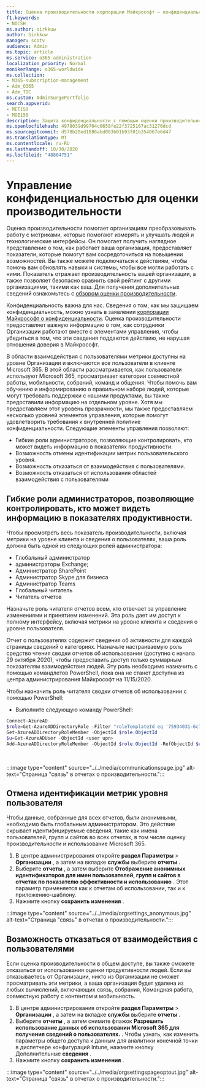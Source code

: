```yaml
---
title: Оценка производительности корпорации Майкрософт — конфиденциальность
f1.keywords:
- NOCSH
ms.author: sirkkuw
author: Sirkkuw
manager: scotv
audience: Admin
ms.topic: article
ms.service: o365-administration
localization_priority: Normal
monikerRange: o365-worldwide
ms.collection:
- M365-subscription-management
- Adm_O365
- Adm_TOC
ms.custom: AdminSurgePortfolio
search.appverid:
- MET150
- MOE150
description: Защита конфиденциальности с помощью оценки производительности.
ms.openlocfilehash: 4978039d99704c0658fe22f3725167ac31276dcd
ms.sourcegitcommit: d578b28ed1886abd083b01b93f01b354067e6d47
ms.translationtype: MT
ms.contentlocale: ru-RU
ms.lasthandoff: 10/30/2020
ms.locfileid: "48804751"
---
```

# <a name="privacy-controls-for-productivity-score"></a>Управление конфиденциальностью для оценки производительности

Оценка производительности помогает организациям преобразовывать работу с метриками, которые помогают измерять и улучшать людей и технологические интерфейсы. Он помогает получить наглядное представление о том, как работает ваша организация, предоставляет показатели, которые помогут вам сосредоточиться на повышении возможностей.  Вы также можете подключаться к действиям, чтобы помочь вам обновлять навыки и системы, чтобы все могли работать с ними. Показатель отражает производительность вашей организации, а также позволяет безопасно сравнить свой рейтинг с другими организациями, такими как ваш.  Для получения дополнительных сведений ознакомьтесь с [обзором оценки производительности](productivity-score.md).

Конфиденциальность важна для нас. Сведения о том, как мы защищаем конфиденциальность, можно узнать в заявлении [корпорации Майкрософт о конфиденциальности](https://privacy.microsoft.com/privacystatement). Оценка производительности предоставляет важную информацию о том, как сотрудники Организации работают вместе с элементами управления, чтобы убедиться в том, что эти сведения поддаются действию, не нарушая отношения доверия в Майкрософт.

В области взаимодействия с пользователями метрики доступны на уровне Организации и включаются все пользователи в клиенте Microsoft 365. В этой области рассматривается, как пользователи используют Microsoft 365, просматривает категории совместной работы, мобильности, собраний, команд и общения. Чтобы помочь вам обучению и информированию о правильном наборе людей, которые могут требовать поддержки с нашими продуктами, вы также предоставили информацию на отдельном уровне. Хотя мы предоставляем этот уровень прозрачности, мы также предоставляем несколько уровней элементов управления, которые помогут удовлетворить требования к внутренней политике конфиденциальности.
Следующие элементы управления позволяют:

- Гибкие роли администраторов, позволяющие контролировать, кто может видеть информацию в показателях продуктивности.
- Возможность отмены идентификации метрик пользовательского уровня.
- Возможность отказаться от взаимодействия с пользователями.
- Возможность отказаться от использования областей взаимодействия с пользователями

## <a name="flexible-admin-roles-to-control-who-can-see-the-information-in-productivity-score"></a>Гибкие роли администраторов, позволяющие контролировать, кто может видеть информацию в показателях продуктивности.

Чтобы просмотреть весь показатель производительности, включая метрики на уровне клиента и сведения о пользователях, ваша роль должна быть одной из следующих ролей администратора:

- Глобальный администратор
- администраторы Exchange;
- Администратор SharePoint
- Администратор Skype для бизнеса
- Администратор Teams
- Глобальный читатель
- Читатель отчетов

Назначьте роль читателя отчетов всем, кто отвечает за управление изменениями и принятием изменений. Эта роль дает им доступ к полному интерфейсу, включая метрики на уровне клиента и сведения о уровне пользователя.

Отчет о пользователях содержит сведения об активности для каждой страницы сведений о категориях. Назначьте настраиваемую роль средство чтения сводки отчетов об использовании (доступно с начала 29 октября 2020), чтобы предоставить доступ только суммарным показателям взаимодействия людей. Эту роль необходимо назначить с помощью командлетов PowerShell, пока она не станет доступна из центра администрирования Майкрософт на 11/15/2020.

Чтобы назначить роль читателя сводки отчетов об использовании с помощью PowerShell:

- Выполните следующую команду PowerShell:

```powershell
Connect-AzureAD
$role=Get-AzureADDirectoryRole -Filter "roleTemplateId eq '75934031-6c7e-415a-99d7-48dbd49e875e'"
Get-AzureADDirectoryRoleMember -ObjectId $role.ObjectId
$u=Get-AzureADUser -ObjectId <user upn>
Add-AzureADDirectoryRoleMember -ObjectId $role.ObjectId -RefObjectId $u.ObjectId
```

</br>

:::image type="content" source="../../media/communicationspage.jpg" alt-text="Страница &quot;связь&quot; в отчетах о производительности.":::

## <a name="de-identification-of-user-level-metrics"></a>Отмена идентификации метрик уровня пользователя

Чтобы данные, собранные для всех отчетов, были анонимными, необходимо быть глобальным администратором. Это действие скрывает идентифицируемые сведения, такие как имена пользователей, групп и сайтов во всех отчетах, в том числе оценку производительности и использование Microsoft 365.

1. В центре администрирования откройте **раздел Параметры**   >   **Организации** , а затем на вкладке **службы** выберите **отчеты** .
2. Выберите  **отчеты** , а затем выберите  **Отображение анонимных идентификаторов для имен пользователей, групп и сайтов в отчетах по показателю эффективности и использованию** . Этот параметр применяется как к отчетам об использовании, так и к приложению-шаблону.
3. Нажмите кнопку  **сохранить изменения** .

:::image type="content" source="../../media/orgsettings_anonymous.jpg" alt-text="Страница &quot;связь&quot; в отчетах о производительности.":::

## <a name="capability-to-opt-out-of-people-experiences"></a>Возможность отказаться от взаимодействия с пользователями

Если оценка производительности в общем доступе, вы также сможете отказаться от использования оценки продуктивности людей. Если вы отказываетесь от Организации, никто из Организации не сможет просматривать эти метрики, а ваша организация будет удалена из любых вычислений, включающих связь, собрания, Командная работа, совместную работу с контентом и мобильность.

1. В центре администрирования откройте **раздел Параметры**   >   **Организации** , а затем на вкладке **службы** выберите **отчеты** .
2. Выберите  **отчеты** , а затем снимите флажок  **Разрешить использование данных об использовании Microsoft 365 для получения сведений о пользователях.** . Чтобы узнать, как изменить параметры общего доступа к данным для аналитики конечной точки в диспетчере конфигураций Intune, нажмите кнопку Дополнительные **сведения** .
3. Нажмите кнопку  **сохранить изменения** .

:::image type="content" source="../../media/orgsettingspageoptout.jpg" alt-text="Страница &quot;связь&quot; в отчетах о производительности.":::